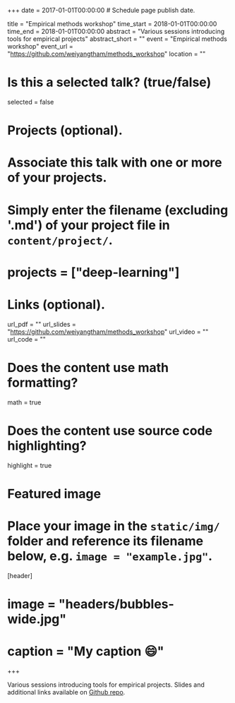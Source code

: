 +++
date = 2017-01-01T00:00:00  # Schedule page publish date.

title = "Empirical methods workshop"
time_start = 2018-01-01T00:00:00
time_end = 2018-01-01T00:00:00
abstract = "Various sessions introducing tools for empirical projects"
abstract_short = ""
event = "Empirical methods workshop"
event_url = "https://github.com/weiyangtham/methods_workshop"
location = ""

# Is this a selected talk? (true/false)
selected = false

# Projects (optional).
#   Associate this talk with one or more of your projects.
#   Simply enter the filename (excluding '.md') of your project file in `content/project/`.
# projects = ["deep-learning"]

# Links (optional).
url_pdf = ""
url_slides = "https://github.com/weiyangtham/methods_workshop"
url_video = ""
url_code = ""

# Does the content use math formatting?
math = true

# Does the content use source code highlighting?
highlight = true

# Featured image
# Place your image in the `static/img/` folder and reference its filename below, e.g. `image = "example.jpg"`.
[header]
# image = "headers/bubbles-wide.jpg"
# caption = "My caption :smile:"

+++

Various sessions introducing tools for empirical projects. Slides and additional links available on [Github repo](https://github.com/weiyangtham/methods_workshop). 
